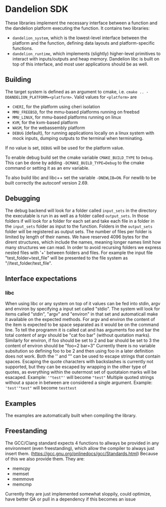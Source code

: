 # Dandelion SDK
These libraries implement the necessary interface between a function and
the dandelion platform executing the function. It contains two libraries:
- `dandelion_system`, which is the lowest-level interface between the platform
and the function, defining data layouts and platform-specific functions.
- `dandelion_runtime`, which implements (slightly) higher-level primitives to
interact with inputs/outputs and heap memory. Dandelion libc is built on top
of this interface, and most user applications should be as well.

## Building
The target system is defined as an argument to cmake, i.e.
`cmake .. -DDANDELION_PLATFORM=<platform>`. Valid values for `<platform>` are
- `CHERI`, for the platform using cheri isolation
- `MMU_FREEBSD`, for the mmu-based platforms running on freebsd
- `MMU_LINUX`, for mmu-based platforms running on linux
- `KVM`, for the kvm-based platform
- `WASM`, for the webassembly platform
- `DEBUG` (default), for running applications locally on a linux system with mock inputs,
dumping outputs to the terminal when terminating.

If no value is set, `DEBUG` will be used for the platform value.

To enable debug build set the cmake variable `CMAKE_BUILD_TYPE` to `Debug`.
This can be done by adding `-DCMAKE_BUILD_TYPE=Debug` to the cmake command or setting it as an env variable. 

To also build libc and libc++ set the variable `-DNEWLIB=ON`.
For newlib to be built correctly the autoconf version 2.69.

## Debugging
The debug backend will look for a folder called `input_sets` in the directory the executable is run in as well as a folder called `output_sets`.
In those folders if will look for a folder for each set and take each file in a folder in the `input_sets` folder as input to the function.
Folders in the `output_sets` folder will be registered as output sets.
The number of files per folder is limited by length of their names.
We have reserved 4096 bytes for the dirent structures, which include the names, meaning longer names limit how many structures we can read.
In order to avoid recursing folders we express nested files with '+' between folders and files.
For example the input file "test_folder+test_file" will be presented to the file system as "/<set folder name>/test_folder/test_file".

## Interface expectations
### libc
When using libc or any system on top of it values can be fed into stdin, argv and environ by specifying a input set called "stdio".
The system will look for items called "stdin", "argv" and "environ" in that set and automaticall make it available on the expected methods.
For argv and environ the content of the item is expected to be space separated as it would be on the command line.
To tell the programm it is called cat and has arguments foo and bar the total content of argv should be "cat foo bar" (without quotation marks).
Similarly for environ, if foo should be set to 2 and bar should be set to 3 the content of environ should be "foo=2 bar=3"
Currently there is no variable subsitution so defining foo to be 2 and then using foo in a later definition does not work.
Both the '' and "" can be used to escape strings that contain spaces.
Escaping the quote characters with backslashes is currently not supported, but they can be escaped by wrapping in the other type of quotes,
as everything within the outermost set of quotataion marks will be esacaped.
Example: `'"test"'` will become `"test"` 
Multiple quoted strings without a space in between are considered a single argument.
Example: `'test'"test"` will become `testtest`

## Examples
The examples are automatically built when compiling the library. 

## Freestanding
The GCC/Clang standard expects 4 functions to allways be provided in any environment (even freestanding), which allow the compiler to always just insert them.
(https://gcc.gnu.org/onlinedocs/gcc/Standards.html)
Because of this we also provide them.
They are:
- memcpy
- memset
- memmove
- memcmp

Currently they are just implemented somewhat sloppily, could optimize, have better QA or pull in a dependency if this becomes an issue

